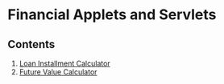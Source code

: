 # Financial Applets and Servlets

## Contents
1. [Loan Installment Calculator](LoanCalculator)
2. [Future Value Calculator](FutureValue)
